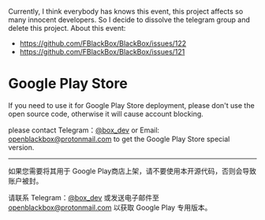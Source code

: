 Currently, I think everybody has knows this event, this project affects so many innocent developers. So I decide to dissolve the telegram group and delete this project.
 About this event: 
 - https://github.com/FBlackBox/BlackBox/issues/122
 - https://github.com/FBlackBox/BlackBox/issues/121

# Google Play Store
If you need to use it for Google Play Store deployment, please don't use the open source code, otherwise it will cause account blocking. 

please contact Telegram：[@box_dev](https://t.me/box_dev)  or Email: openblackbox@protonmail.com to get the Google Play Store special version.

---

如果您需要将其用于 Google Play商店上架，请不要使用本开源代码，否则会导致账户被封。

请联系 Telegram：[@box_dev](https://t.me/box_dev) 或发送电子邮件至 openblackbox@protonmail.com 以获取 Google Play 专用版本。
